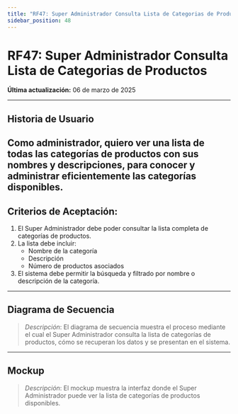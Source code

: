 ```yaml
---
title: "RF47: Super Administrador Consulta Lista de Categorias de Productos"  
sidebar_position: 48
---
```


# RF47: Super Administrador Consulta Lista de Categorias de Productos  

**Última actualización:** 06 de marzo de 2025  

---

## Historia de Usuario  
Como administrador, quiero ver una lista de todas las categorías de productos con sus nombres y descripciones, para conocer y administrar eficientemente las categorías disponibles.
---

## **Criterios de Aceptación:**  

1. El Super Administrador debe poder consultar la lista completa de categorías de productos.  
2. La lista debe incluir:  
   - Nombre de la categoría  
   - Descripción  
   - Número de productos asociados  
3. El sistema debe permitir la búsqueda y filtrado por nombre o descripción de la categoría.  

---

## **Diagrama de Secuencia**  

> *Descripción*: El diagrama de secuencia muestra el proceso mediante el cual el Super Administrador consulta la lista de categorías de productos, cómo se recuperan los datos y se presentan en el sistema.  

---

## **Mockup**  

> *Descripción*: El mockup muestra la interfaz donde el Super Administrador puede ver la lista de categorías de productos disponibles.  
